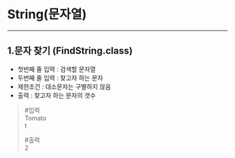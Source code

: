 # String(문자열)

--- 

## 1.문자 찾기 (FindString.class)
- 첫번째 줄 입력 : 검색할 문자열
- 두번째 줄 입력 : 찾고자 하는 문자
- 제한조건 : 대소문자는 구별하지 않음
- 출력 : 찾고자 하는 문자의 갯수

> #입력  
> Tomato  
> t    
>
> #출력  
> 2
